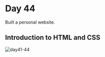 # Day 44

Built a personal website.

## Introduction to HTML and CSS


![day41-44](https://github.com/diorithaliti/Python/assets/74361197/5670fb6e-2eea-4075-9e7f-24e55115de0b)
